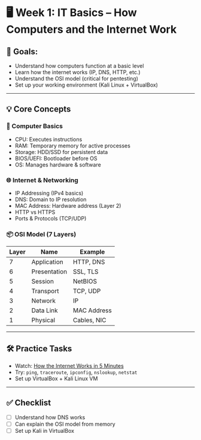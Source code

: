 # 🖥️ Week 1: IT Basics – How Computers and the Internet Work

## 📌 Goals:
- Understand how computers function at a basic level
- Learn how the internet works (IP, DNS, HTTP, etc.)
- Understand the OSI model (critical for pentesting)
- Set up your working environment (Kali Linux + VirtualBox)

---

## 💡 Core Concepts

### 🧠 Computer Basics
- CPU: Executes instructions
- RAM: Temporary memory for active processes
- Storage: HDD/SSD for persistent data
- BIOS/UEFI: Bootloader before OS
- OS: Manages hardware & software

### 🌐 Internet & Networking
- IP Addressing (IPv4 basics)
- DNS: Domain to IP resolution
- MAC Address: Hardware address (Layer 2)
- HTTP vs HTTPS
- Ports & Protocols (TCP/UDP)

### 📦 OSI Model (7 Layers)
| Layer | Name              | Example |
|-------|-------------------|---------|
| 7     | Application       | HTTP, DNS |
| 6     | Presentation      | SSL, TLS |
| 5     | Session           | NetBIOS |
| 4     | Transport         | TCP, UDP |
| 3     | Network           | IP |
| 2     | Data Link         | MAC Address |
| 1     | Physical          | Cables, NIC |

---

## 🛠️ Practice Tasks
- Watch: [How the Internet Works in 5 Minutes](https://www.youtube.com/watch?v=7_LPdttKXPc)
- Try: `ping`, `traceroute`, `ipconfig`, `nslookup`, `netstat`
- Set up VirtualBox + Kali Linux VM

---

## ✅ Checklist
- [ ] Understand how DNS works
- [ ] Can explain the OSI model from memory
- [ ] Set up Kali in VirtualBox
